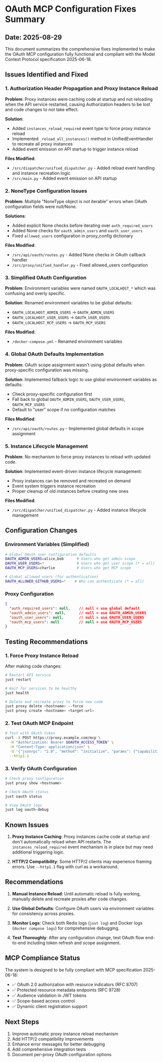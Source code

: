# OAuth MCP Configuration Fixes Summary

## Date: 2025-08-29

This document summarizes the comprehensive fixes implemented to make the OAuth MCP configuration fully functional and compliant with the Model Context Protocol specification 2025-06-18.

## Issues Identified and Fixed

### 1. Authorization Header Propagation and Proxy Instance Reload

**Problem**: Proxy instances were caching code at startup and not reloading when the API service restarted, causing Authorization headers to be lost and code changes to not take effect.

**Solution**: 
- Added `instances_reload_required` event type to force proxy instance reload
- Implemented `_reload_all_instances()` method in UnifiedEventHandler to recreate all proxy instances
- Added event emission on API startup to trigger instance reload

**Files Modified**:
- `/src/dispatcher/unified_dispatcher.py` - Added reload event handling and instance recreation logic
- `/src/main.py` - Added event emission on API startup

### 2. NoneType Configuration Issues

**Problem**: Multiple "NoneType object is not iterable" errors when OAuth configuration fields were null/None.

**Solutions**:
- Added explicit None checks before iterating over `auth_required_users`
- Added None checks for `oauth_admin_users` and `oauth_user_users` 
- Fixed `allowed_users` configuration in proxy_config dictionary

**Files Modified**:
- `/src/api/oauth/routes.py` - Added None checks in OAuth callback handler
- `/src/proxy/unified_handler.py` - Fixed allowed_users configuration

### 3. Simplified OAuth Configuration

**Problem**: Environment variables were named `OAUTH_LOCALHOST_*` which was confusing and overly specific.

**Solution**: Renamed environment variables to be global defaults:
- `OAUTH_LOCALHOST_ADMIN_USERS` → `OAUTH_ADMIN_USERS`
- `OAUTH_LOCALHOST_USER_USERS` → `OAUTH_USER_USERS`
- `OAUTH_LOCALHOST_MCP_USERS` → `OAUTH_MCP_USERS`

**Files Modified**:
- `/docker-compose.yml` - Renamed environment variables

### 4. Global OAuth Defaults Implementation

**Problem**: OAuth scope assignment wasn't using global defaults when proxy-specific configuration was missing.

**Solution**: Implemented fallback logic to use global environment variables as defaults:
- Check proxy-specific configuration first
- Fall back to global `OAUTH_ADMIN_USERS`, `OAUTH_USER_USERS`, `OAUTH_MCP_USERS`
- Default to "user" scope if no configuration matches

**Files Modified**:
- `/src/api/oauth/routes.py` - Implemented global defaults in scope assignment

### 5. Instance Lifecycle Management

**Problem**: No mechanism to force proxy instances to reload with updated code.

**Solution**: Implemented event-driven instance lifecycle management:
- Proxy instances can be removed and recreated on demand
- Event system triggers instance recreation
- Proper cleanup of old instances before creating new ones

**Files Modified**:
- `/src/dispatcher/unified_dispatcher.py` - Added instance lifecycle management

## Configuration Changes

### Environment Variables (Simplified)
```bash
# Global OAuth user configuration defaults
OAUTH_ADMIN_USERS=alice,bob      # Users who get admin scope
OAUTH_USER_USERS=*               # Users who get user scope (* = all)
OAUTH_MCP_USERS=charlie          # Users who get MCP scope

# Global allowed users (for authentication)
OAUTH_ALLOWED_GITHUB_USERS=*    # Who can authenticate (* = all)
```

### Proxy Configuration
```json
{
  "auth_required_users": null,    // null = use global default
  "oauth_admin_users": null,      // null = use OAUTH_ADMIN_USERS
  "oauth_user_users": null,       // null = use OAUTH_USER_USERS
  "oauth_mcp_users": null         // null = use OAUTH_MCP_USERS
}
```

## Testing Recommendations

### 1. Force Proxy Instance Reload
After making code changes:
```bash
# Restart API service
just restart

# Wait for services to be healthy
just health

# Delete and recreate proxy to force new code
just proxy delete <hostname> --force
just proxy create <hostname> <target-url>
```

### 2. Test OAuth MCP Endpoint
```bash
# Test with OAuth token
curl -X POST https://proxy.example.com/mcp \
  -H "Authorization: Bearer $OAUTH_ACCESS_TOKEN" \
  -H "Content-Type: application/json" \
  -d '{"jsonrpc": "2.0", "method": "initialize", "params": {"capabilities": {}}, "id": 1}' \
  --http1.1
```

### 3. Verify OAuth Configuration
```bash
# Check proxy configuration
just proxy show <hostname>

# Check OAuth status
just oauth status

# View OAuth logs
just log oauth-debug
```

## Known Issues

1. **Proxy Instance Caching**: Proxy instances cache code at startup and don't automatically reload when API restarts. The `instances_reload_required` event mechanism is in place but may need additional triggering logic.

2. **HTTP/2 Compatibility**: Some HTTP/2 clients may experience framing errors. Use `--http1.1` flag with curl as a workaround.

## Recommendations

1. **Manual Instance Reload**: Until automatic reload is fully working, manually delete and recreate proxies after code changes.

2. **Use Global Defaults**: Configure OAuth users via environment variables for consistency across proxies.

3. **Monitor Logs**: Check both Redis logs (`just log`) and Docker logs (`docker compose logs`) for comprehensive debugging.

4. **Test Thoroughly**: After any configuration change, test OAuth flow end-to-end including token refresh and scope assignment.

## MCP Compliance Status

The system is designed to be fully compliant with MCP specification 2025-06-18:
- ✅ OAuth 2.0 authorization with resource indicators (RFC 8707)
- ✅ Protected resource metadata endpoints (RFC 9728)
- ✅ Audience validation in JWT tokens
- ✅ Scope-based access control
- ✅ Dynamic client registration support

## Next Steps

1. Improve automatic proxy instance reload mechanism
2. Add HTTP/2 compatibility improvements
3. Enhance error messages for better debugging
4. Add comprehensive integration tests
5. Document per-proxy OAuth configuration options